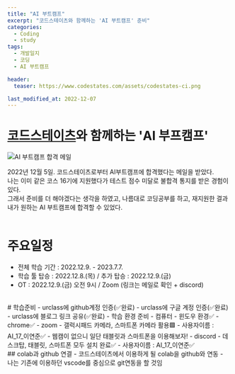 ```yaml
---
title: "AI 부트캠프"
excerpt: "코드스테이츠와 함께하는 'AI 부트캠프' 준비"
categories:
  - Coding
  - study
tags:
  - 개발일지
  - 코딩
  - AI 부트캠프

header:
  teaser: https://www.codestates.com/assets/codestates-ci.png

last_modified_at: 2022-12-07
---
```



# [코드스테이츠](https://www.codestates.com/)와 함께하는 'AI 부프캠프'  


![AI 부트캠프 합격 메일](https://ci4.googleusercontent.com/proxy/l-6dCCzD-wRFMpsA7CeaSCKUWUUgqui4jl1fGoXQ1i4GmAQK7oMxtbESBG_YXG62lJhMKZ69v2QjKucdlg=s0-d-e1-ft#https://img.stibee.com/9258_1646630216.jpg)

2022년 12월 5일. 코드스테이츠로부터 AI부트캠프에 합격했다는 메일을 받았다.  
나는 이미 같은 코스 16기에 지원했다가 테스트 점수 미달로 불합격 통지를 받은 경험이 있다.  
그래서 준비를 더 해야겠다는 생각을 하였고, 나름대로 코딩공부를 하고, 재지원한 결과 내가 원하는 AI 부트캠프에 합격할 수 있었다.  
<br>  
# 주요일정  
- 전체 학습 기간 : 2022.12.9. - 2023.7.7.  
- 학습 툴 탑승 : 2022.12.8.(목)  /  추가 탑승 : 2022.12.9.(금)  
- OT : 2022.12.9.(금) 오전 9시 / Zoom (링크는 메일로 확인 + discord)  
<br>  
# 학습준비  
- urclass에 github계정 인증(✅완료)  
- urclass에 구글 계정 인증(✅완료)  
- urclass에 블로그 링크 공유(✅완료)  
- 학습 환경 준비
  - 컴퓨터
    - 윈도우 환경✅
    - chrome✅
  - zoom
    - 갤럭시패드 카메라, 스마트폰 카메라 활용🟩
    - 사용자이름 : AI_17_이연준✅
    - 웹캠이 없으니 일단 태블릿과 스마트폰을 이용해보자!
  - discord
    - 데스크탑, 태블릿, 스마트폰 모두 설치 완료✅
    - 사용자이름 : AI_17_이연준✅  
<br>  
## colab과 github 연결  
- 코드스테이츠에서 이용하게 될 colab을 github와 연동
- 나는 기존에 이용하던 vscode를 중심으로 git연동을 할 것임  

  